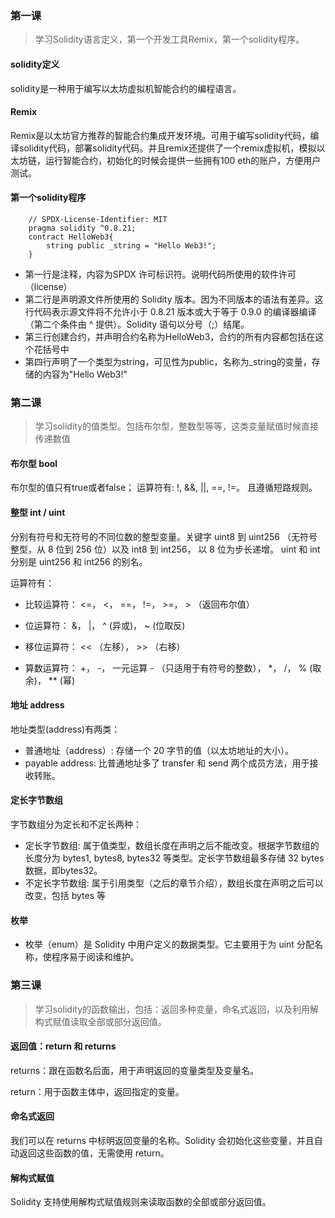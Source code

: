 ### 第一课
> 学习Solidity语言定义，第一个开发工具Remix，第一个solidity程序。
#### solidity定义
  solidity是一种用于编写以太坊虚拟机智能合约的编程语言。

#### Remix
  Remix是以太坊官方推荐的智能合约集成开发环境。可用于编写solidity代码，编译solidity代码，部署solidity代码。并且remix还提供了一个remix虚拟机，模拟以太坊链，运行智能合约，初始化的时候会提供一些拥有100 eth的账户，方便用户测试。

#### 第一个solidity程序
``` solidity
    // SPDX-License-Identifier: MIT
    pragma solidity ^0.8.21;
    contract HelloWeb3{
        string public _string = "Hello Web3!";
    }
```
- 第一行是注释，内容为SPDX 许可标识符。说明代码所使用的软件许可（license）
- 第二行是声明源文件所使用的 Solidity 版本。因为不同版本的语法有差异。这行代码表示源文件将不允许小于 0.8.21 版本或大于等于 0.9.0 的编译器编译（第二个条件由 ^ 提供）。Solidity 语句以分号（;）结尾。
- 第三行创建合约，并声明合约名称为HelloWeb3，合约的所有内容都包括在这个花括号中
- 第四行声明了一个类型为string，可见性为public，名称为_string的变量，存储的内容为"Hello Web3!"

### 第二课
> 学习solidity的值类型。包括布尔型，整数型等等，这类变量赋值时候直接传递数值
#### 布尔型 bool
  布尔型的值只有true或者false；
  运算符有: !, &&, ||, ==, !=。 且遵循短路规则。
#### 整型 int / uint
  分别有符号和无符号的不同位数的整型变量。关键字 uint8 到 uint256 （无符号整型，从 8 位到 256 位）以及 int8 到 int256， 以 8 位为步长递增。 uint 和 int 分别是 uint256 和 int256 的别名。

  运算符有：
  - 比较运算符： <=， <， ==， !=， >=， > （返回布尔值）

  - 位运算符： &， |， ^ (异或)， ~ (位取反)

  - 移位运算符： << （左移）， >> （右移）

  - 算数运算符： +， -， 一元运算 - （只适用于有符号的整数）， *， /， % (取余)， ** (幂)

#### 地址 address 
地址类型(address)有两类：
- 普通地址（address）: 存储一个 20 字节的值（以太坊地址的大小）。
- payable address: 比普通地址多了 transfer 和 send 两个成员方法，用于接收转账。

#### 定长字节数组
字节数组分为定长和不定长两种：

- 定长字节数组: 属于值类型，数组长度在声明之后不能改变。根据字节数组的长度分为 bytes1, bytes8, bytes32 等类型。定长字节数组最多存储 32 bytes 数据，即bytes32。
- 不定长字节数组: 属于引用类型（之后的章节介绍），数组长度在声明之后可以改变，包括 bytes 等
#### 枚举
- 枚举（enum）是 Solidity 中用户定义的数据类型。它主要用于为 uint 分配名称，使程序易于阅读和维护。

### 第三课
> 学习solidity的函数输出，包括：返回多种变量，命名式返回，以及利用解构式赋值读取全部或部分返回值。

#### 返回值：return 和 returns
returns：跟在函数名后面，用于声明返回的变量类型及变量名。

return：用于函数主体中，返回指定的变量。

#### 命名式返回
我们可以在 returns 中标明返回变量的名称。Solidity 会初始化这些变量，并且自动返回这些函数的值，无需使用 return。

#### 解构式赋值
Solidity 支持使用解构式赋值规则来读取函数的全部或部分返回值。